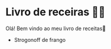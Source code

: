 # Livro de receiras :man_cook:

Olá! Bem vindo ao meu livro de receitas:wave:

* Strogonoff de frango